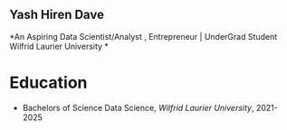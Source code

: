 ## Yash Hiren Dave
*An Aspiring Data Scientist/Analyst , Entrepreneur | UnderGrad Student Wilfrid Laurier University *

# Education
* Bachelors of Science Data Science, *Wilfrid Laurier University*, 2021-2025

